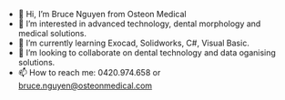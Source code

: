 - 👋 Hi, I’m Bruce Nguyen from Osteon Medical
- 👀 I’m interested in advanced technology, dental morphology and medical solutions.
- 🌱 I’m currently learning Exocad, Solidworks, C#, Visual Basic.
- 💞️ I’m looking to collaborate on dental technology and data oganising solutions.
- 📫 How to reach me: 0420.974.658 or bruce.nguyen@osteonmedical.com

<!---
brucenguyenosteon/brucenguyenosteon is a ✨ special ✨ repository because its `README.md` (this file) appears on your GitHub profile.
You can click the Preview link to take a look at your changes.
--->
